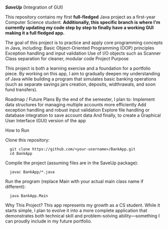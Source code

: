 _**SaveUp**_ (Integration of GUI)

  This repository contains my first **full-fledged** Java project as a first-year Computer Science student.
  **Additionally, this specific branch is where I'm currently updating my code step by step to finally have a working GUI making it a full fledged app.**

The goal of this project is to practice and apply core programming concepts in Java, including:
  Basic Object-Oriented Programming (OOP) principles
  Exception handling and input validation
  Use of I/O objects such as Scanner
  Class separation for cleaner, modular code
  Project Purpose

This project is both a learning exercise and a foundation for a portfolio piece. By working on this app, I aim to gradually deepen my understanding of Java while building a program that simulates basic banking operations (such as separate savings jars creation, deposits, widthrawals, and soon fund transfers).

Roadmap / Future Plans
  By the end of the semester, I plan to:
  Implement data structures for managing multiple accounts more efficiently
  Add exception handling and robust input validation
  Explore file handling or database integration to save account data
  And finally, to create a Graphical User Interface (GUI) version of the app

How to Run

Clone this repository:
```
  git clone https://github.com/<your-username>/BankApp.git
  cd BankApp
```  
Compile the project (assuming files are in the SaveUp package):
```
  javac BankApp/*.java
```
Run the program (replace Main with your actual main class name if different):
```
  java BankApp.Main
```

Why This Project?
This app represents my growth as a CS student. While it starts simple, I plan to evolve it into a more complete application that demonstrates both technical skill and problem-solving ability—something I can proudly include in my future portfolio.
